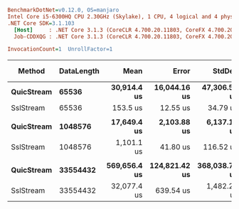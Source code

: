 ``` ini

BenchmarkDotNet=v0.12.0, OS=manjaro 
Intel Core i5-6300HQ CPU 2.30GHz (Skylake), 1 CPU, 4 logical and 4 physical cores
.NET Core SDK=3.1.103
  [Host]     : .NET Core 3.1.3 (CoreCLR 4.700.20.11803, CoreFX 4.700.20.12001), X64 RyuJIT
  Job-CDDXQG : .NET Core 3.1.3 (CoreCLR 4.700.20.11803, CoreFX 4.700.20.12001), X64 RyuJIT

InvocationCount=1  UnrollFactor=1  

```
|     Method | DataLength |         Mean |         Error |        StdDev |       Median |  Ratio | RatioSD |      Gen 0 |     Gen 1 | Gen 2 |   Allocated |
|----------- |----------- |-------------:|--------------:|--------------:|-------------:|-------:|--------:|-----------:|----------:|------:|------------:|
| **QuicStream** |      **65536** |  **30,914.4 us** |  **16,044.16 us** |  **47,306.58 us** |   **1,202.8 us** | **206.28** |  **323.39** |          **-** |         **-** |     **-** |     **10920 B** |
|  SslStream |      65536 |     153.5 us |      12.55 us |      34.79 us |     136.9 us |   1.00 |    0.00 |          - |         - |     - |     33776 B |
|            |            |              |               |               |              |        |         |            |           |       |             |
| **QuicStream** |    **1048576** |  **17,649.4 us** |   **2,103.88 us** |   **6,137.11 us** |  **17,974.3 us** |  **16.55** |    **5.72** |          **-** |         **-** |     **-** |   **2674496 B** |
|  SslStream |    1048576 |   1,101.1 us |      41.80 us |     116.52 us |   1,067.3 us |   1.00 |    0.00 |          - |         - |     - |     33296 B |
|            |            |              |               |               |              |        |         |            |           |       |             |
| **QuicStream** |   **33554432** | **569,656.4 us** | **124,821.42 us** | **368,038.77 us** | **412,800.7 us** |  **17.80** |   **11.02** | **60000.0000** | **5000.0000** |     **-** | **192544992 B** |
|  SslStream |   33554432 |  32,077.4 us |     639.54 us |   1,482.22 us |  32,049.2 us |   1.00 |    0.00 |          - |         - |     - |       576 B |
